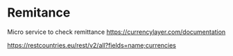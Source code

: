 # Remitance
Micro service to check remittance 
https://currencylayer.com/documentation

https://restcountries.eu/rest/v2/all?fields=name;currencies
